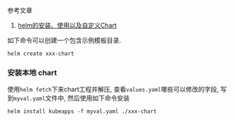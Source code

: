 参考文章

1. [helm的安装、使用以及自定义Chart](https://blog.csdn.net/u010606397/article/details/112062312)

如下命令可以创建一个包含示例模板目录.

```
helm create xxx-chart
```

### 安装本地 chart

使用`helm fetch`下来chart工程并解压, 查看`values.yaml`哪些可以修改的字段, 写到`myval.yaml`文件中, 然后使用如下命令安装

```
helm install kubeapps -f myval.yaml ./xxx-chart
```
